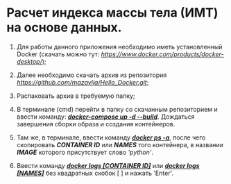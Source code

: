 # Расчет индекса массы тела (ИМТ) на основе данных.

1. Для работы данного приложения необходимо иметь установленный Docker (скачать можно тут: *https://www.docker.com/products/docker-desktop/*);

2. Далее необходимо скачать архив из репозитория *https://github.com/mazavlia/Hello_Docker.git*;

3. Распаковать архив в требуемую папку;

4. В терминале (cmd) перейти в папку со скачанным репозиторием и ввести команду: 
<u>***docker-compose up -d --build***</u>.
Дождаться завершения сборки образа и создания контейнеров.

5. Там же, в терминале, ввести команду ***<u>docker ps -a</u>***, после чего скопировать ***CONTAINER ID*** или ***NAMES*** того контейнера, в названии ***IMAGE*** которого присутствует слово *'python'*.

6. Ввести команду ***<u>docker logs [CONTAINER ID]</u>*** или <u>***docker logs [NAMES]***</u> без квадратных скобок [ ] и нажать 'Enter'.